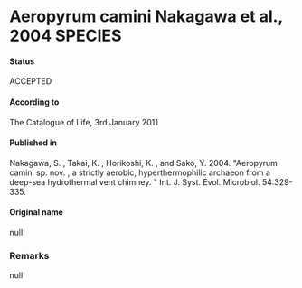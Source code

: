 # Aeropyrum camini Nakagawa et al., 2004 SPECIES

#### Status
ACCEPTED

#### According to
The Catalogue of Life, 3rd January 2011

#### Published in
Nakagawa, S. , Takai, K. , Horikoshi, K. , and Sako, Y. 2004. "Aeropyrum camini sp. nov. , a strictly aerobic, hyperthermophilic archaeon from a deep-sea hydrothermal vent chimney. " Int. J. Syst. Evol. Microbiol. 54:329-335.

#### Original name
null

### Remarks
null